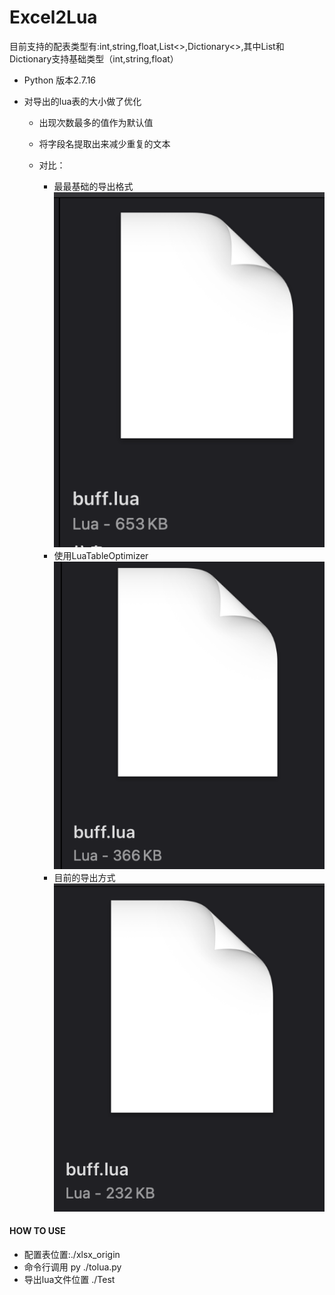 Excel2Lua
=================
目前支持的配表类型有:int,string,float,List<>,Dictionary<>,其中List和Dictionary支持基础类型（int,string,float）
+ Python 版本2.7.16

+ 对导出的lua表的大小做了优化
    - 出现次数最多的值作为默认值
    - 将字段名提取出来减少重复的文本

    - 对比：
        - 最最基础的导出格式
        ![image](https://github.com/Lgh0104/Excel2Lua/blob/main/base.png) 
        - 使用LuaTableOptimizer
        ![image](https://github.com/Lgh0104/Excel2Lua/blob/main/luao.png) 
        - 目前的导出方式
        ![image](https://github.com/Lgh0104/Excel2Lua/blob/main/current.png) 

#### HOW TO USE
+ 配置表位置:./xlsx_origin
+ 命令行调用 py ./tolua.py
+ 导出lua文件位置 ./Test
